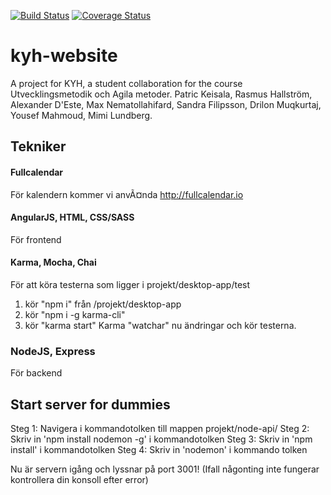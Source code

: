 [![Build Status](https://travis-ci.org/ElisFilipsson/kyh-website.svg?branch=development)](https://travis-ci.org/ElisFilipsson/kyh-website) [![Coverage Status](https://coveralls.io/repos/github/ElisFilipsson/kyh-website/badge.svg?branch=development)](https://coveralls.io/github/ElisFilipsson/kyh-website?branch=development)

# kyh-website

A project for KYH, a student collaboration for the course Utvecklingsmetodik och Agila metoder. Patric Keisala, Rasmus Hallström, Alexander D'Este, Max Nematollahifard, Sandra Filipsson, Drilon Muqkurtaj, Yousef Mahmoud, Mimi Lundberg.

## Tekniker

#### Fullcalendar
För kalendern kommer vi anvÃ¤nda http://fullcalendar.io

#### AngularJS, HTML, CSS/SASS
För frontend

#### Karma, Mocha, Chai
För att köra testerna som ligger i projekt/desktop-app/test
1. kör "npm i" från /projekt/desktop-app
2. kör "npm i -g karma-cli"
3. kör "karma start"
Karma "watchar" nu ändringar och kör testerna.

### NodeJS, Express
För backend

## Start server  for dummies
Steg 1: Navigera i kommandotolken till mappen projekt/node-api/
Steg 2: Skriv in 'npm install nodemon -g' i kommandotolken
Steg 3: Skriv in 'npm install' i kommandotolken
Steg 4: Skriv in 'nodemon' i kommando tolken

Nu är servern igång och lyssnar på port 3001! 
(Ifall någonting inte fungerar kontrollera din konsoll efter error)
